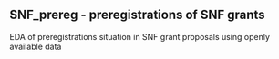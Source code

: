 ## SNF_prereg - preregistrations of SNF grants

EDA of preregistrations situation in SNF grant proposals using openly available data